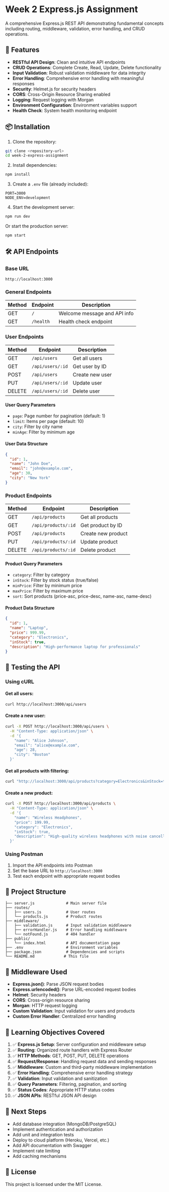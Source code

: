 # Week 2 Express.js Assignment

A comprehensive Express.js REST API demonstrating fundamental concepts including routing, middleware, validation, error handling, and CRUD operations.

## 🚀 Features

- **RESTful API Design**: Clean and intuitive API endpoints
- **CRUD Operations**: Complete Create, Read, Update, Delete functionality
- **Input Validation**: Robust validation middleware for data integrity
- **Error Handling**: Comprehensive error handling with meaningful responses
- **Security**: Helmet.js for security headers
- **CORS**: Cross-Origin Resource Sharing enabled
- **Logging**: Request logging with Morgan
- **Environment Configuration**: Environment variables support
- **Health Check**: System health monitoring endpoint

## 📦 Installation

1. Clone the repository:
```bash
git clone <repository-url>
cd week-2-express-assignment
```

2. Install dependencies:
```bash
npm install
```

3. Create a `.env` file (already included):
```env
PORT=3000
NODE_ENV=development
```

4. Start the development server:
```bash
npm run dev
```

Or start the production server:
```bash
npm start
```

## 🛠️ API Endpoints

### Base URL
```
http://localhost:3000
```

### General Endpoints

| Method | Endpoint | Description |
|--------|----------|-------------|
| GET | `/` | Welcome message and API info |
| GET | `/health` | Health check endpoint |

### User Endpoints

| Method | Endpoint | Description |
|--------|----------|-------------|
| GET | `/api/users` | Get all users |
| GET | `/api/users/:id` | Get user by ID |
| POST | `/api/users` | Create new user |
| PUT | `/api/users/:id` | Update user |
| DELETE | `/api/users/:id` | Delete user |

#### User Query Parameters
- `page`: Page number for pagination (default: 1)
- `limit`: Items per page (default: 10)
- `city`: Filter by city name
- `minAge`: Filter by minimum age

#### User Data Structure
```json
{
  "id": 1,
  "name": "John Doe",
  "email": "john@example.com",
  "age": 30,
  "city": "New York"
}
```

### Product Endpoints

| Method | Endpoint | Description |
|--------|----------|-------------|
| GET | `/api/products` | Get all products |
| GET | `/api/products/:id` | Get product by ID |
| POST | `/api/products` | Create new product |
| PUT | `/api/products/:id` | Update product |
| DELETE | `/api/products/:id` | Delete product |

#### Product Query Parameters
- `category`: Filter by category
- `inStock`: Filter by stock status (true/false)
- `minPrice`: Filter by minimum price
- `maxPrice`: Filter by maximum price
- `sort`: Sort products (price-asc, price-desc, name-asc, name-desc)

#### Product Data Structure
```json
{
  "id": 1,
  "name": "Laptop",
  "price": 999.99,
  "category": "Electronics",
  "inStock": true,
  "description": "High-performance laptop for professionals"
}
```

## 🧪 Testing the API

### Using cURL

#### Get all users:
```bash
curl http://localhost:3000/api/users
```

#### Create a new user:
```bash
curl -X POST http://localhost:3000/api/users \
  -H "Content-Type: application/json" \
  -d '{
    "name": "Alice Johnson",
    "email": "alice@example.com",
    "age": 28,
    "city": "Boston"
  }'
```

#### Get all products with filtering:
```bash
curl "http://localhost:3000/api/products?category=Electronics&inStock=true&sort=price-asc"
```

#### Create a new product:
```bash
curl -X POST http://localhost:3000/api/products \
  -H "Content-Type: application/json" \
  -d '{
    "name": "Wireless Headphones",
    "price": 199.99,
    "category": "Electronics",
    "inStock": true,
    "description": "High-quality wireless headphones with noise cancellation"
  }'
```

### Using Postman

1. Import the API endpoints into Postman
2. Set the base URL to `http://localhost:3000`
3. Test each endpoint with appropriate request bodies

## 📁 Project Structure

```
├── server.js              # Main server file
├── routes/
│   ├── users.js           # User routes
│   └── products.js        # Product routes
├── middleware/
│   ├── validation.js      # Input validation middleware
│   ├── errorHandler.js    # Error handling middleware
│   └── notFound.js        # 404 handler
├── public/
│   └── index.html         # API documentation page
├── .env                   # Environment variables
├── package.json           # Dependencies and scripts
└── README.md             # This file
```

## 🔧 Middleware Used

- **Express.json()**: Parse JSON request bodies
- **Express.urlencoded()**: Parse URL-encoded request bodies
- **Helmet**: Security headers
- **CORS**: Cross-origin resource sharing
- **Morgan**: HTTP request logging
- **Custom Validation**: Input validation for users and products
- **Custom Error Handler**: Centralized error handling

## 🎯 Learning Objectives Covered

1. ✅ **Express.js Setup**: Server configuration and middleware setup
2. ✅ **Routing**: Organized route handlers with Express Router
3. ✅ **HTTP Methods**: GET, POST, PUT, DELETE operations
4. ✅ **Request/Response**: Handling request data and sending responses
5. ✅ **Middleware**: Custom and third-party middleware implementation
6. ✅ **Error Handling**: Comprehensive error handling strategy
7. ✅ **Validation**: Input validation and sanitization
8. ✅ **Query Parameters**: Filtering, pagination, and sorting
9. ✅ **Status Codes**: Appropriate HTTP status codes
10. ✅ **JSON APIs**: RESTful JSON API design

## 🚀 Next Steps

- Add database integration (MongoDB/PostgreSQL)
- Implement authentication and authorization
- Add unit and integration tests
- Deploy to cloud platform (Heroku, Vercel, etc.)
- Add API documentation with Swagger
- Implement rate limiting
- Add caching mechanisms

## 📝 License

This project is licensed under the MIT License.
